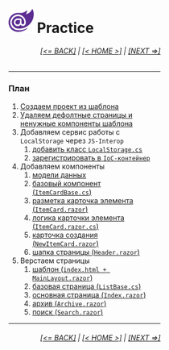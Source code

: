 <div style="width:60%; margin-left:20%;">

# <img src="./images/blazor_logo_transparent.png " width="50" /> Practice

<div style="text-align:right;">

###### [[<= BACK]](07.md) | [[< HOME >]](00.1.md) | [[NEXT =>]](09.md)

</div>

---

### План

1. [Создаем проект из шаблона](08.01.md)
1. [Удаляем дефолтные страницы и ненужные компоненты шаблона](08.01.md)
1. Добавляем сервис работы с `LocalStorage` через `JS-Interop`
   1. [добавить класс `LocalStorage.cs`](08.02.01.md)
   1. [зарегистрировать в `IoC-контейнер`](08.02.02.md)
1. Добавляем компоненты
   1. [модели данных](08.03.01.md)
   1. [базовый компонент (`ItemCardBase.cs`)](08.03.02.md)
   1. [разметка карточка элемента (`ItemCard.razor`)](08.03.03.md)
   1. [логика карточки элемента (`ItemCard.razor.cs`)](08.03.04.md)
   1. [карточка создания (`NewItemCard.razor`)](08.03.05.md)
   1. [шапка страницы (`Header.razor`)](08.03.06.md)
1. Верстаем страницы
   1. [шаблон (`index.html + MainLayout.razor`)](08.04.01.md)
   1. [базовая страница (`ListBase.cs`)](08.04.02.md)
   1. [основная страница (`Index.razor`)](08.04.03.md)
   1. [архив (`Archive.razor`)](08.04.04.md)
   1. [поиск (`Search.razor`)](08.04.04.md)

---

<div style="text-align:right;">

###### [[<= BACK]](07.md) | [[< HOME >]](00.1.md) | [[NEXT =>]](09.md)

</div>
